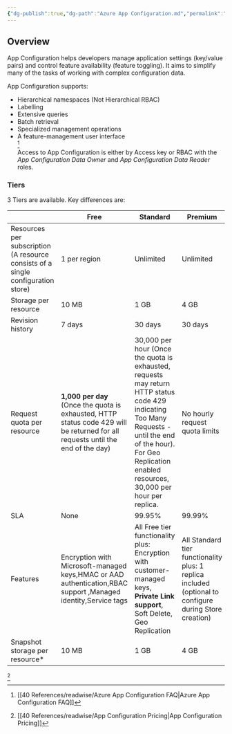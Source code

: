 ```yaml
---
{"dg-publish":true,"dg-path":"Azure App Configuration.md","permalink":"/azure-app-configuration/","tags":["notes"]}
---
```



## Overview

App Configuration helps developers manage application settings (key/value pairs) and control feature availability (feature toggling). It aims to simplify many of the tasks of working with complex configuration data.

App Configuration supports:

- Hierarchical namespaces (Not Hierarchical RBAC)
- Labelling
- Extensive queries
- Batch retrieval
- Specialized management operations
- A feature-management user interface  
[^1]  
Access to App Configuration is either by Access key or RBAC with the *App Configuration Data Owner* and *App Configuration Data Reader* roles.

### Tiers

3 Tiers are available. Key differences are:  

|                                                                                  | Free                                                                                                                             | Standard                                                                                                                                                                                                              | Premium                                                                                                |
| -------------------------------------------------------------------------------- | -------------------------------------------------------------------------------------------------------------------------------- | --------------------------------------------------------------------------------------------------------------------------------------------------------------------------------------------------------------------- | ------------------------------------------------------------------------------------------------------ |
| Resources per subscription (A resource consists of a single configuration store) | 1 per region                                                                                                                     | Unlimited                                                                                                                                                                                                             | Unlimited                                                                                              |
| Storage per resource                                                             | 10 MB                                                                                                                            | 1 GB                                                                                                                                                                                                                  | 4 GB                                                                                                   |
| Revision history                                                                 | 7 days                                                                                                                           | 30 days                                                                                                                                                                                                               | 30 days                                                                                                |
| Request quota per resource                                                       | **1,000 per day** (Once the quota is exhausted, HTTP status code 429 will be returned for all requests until the end of the day) | 30,000 per hour (Once the quota is exhausted, requests may return HTTP status code 429 indicating Too Many Requests - until the end of the hour). For Geo Replication enabled resources, 30,000 per hour per replica. | No hourly request quota limits                                                                         |
| SLA                                                                              | None                                                                                                                             | 99.95%                                                                                                                                                                                                                | 99.99%                                                                                                 |
| Features                                                                         | Encryption with Microsoft-managed keys,HMAC or AAD authentication,RBAC support ,Managed identity,Service tags                    | All Free tier functionality plus:  Encryption with customer-managed keys, **Private Link support**, Soft Delete, Geo Replication                                                                                      | All Standard tier functionality plus: 1 replica included (optional to configure during Store creation) |
| Snapshot storage per resource*                                                   | 10 MB                                                                                                                            | 1 GB                                                                                                                                                                                                                  | 4 GB                                                                                                   |

[^2]

[^1]: [[40 References/readwise/Azure App Configuration FAQ\|Azure App Configuration FAQ]]
[^2]: [[40 References/readwise/App Configuration Pricing\|App Configuration Pricing]]
